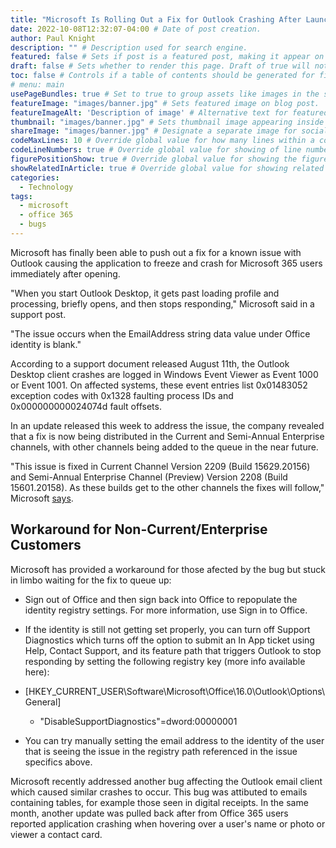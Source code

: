 ```yaml
---
title: "Microsoft Is Rolling Out a Fix for Outlook Crashing After Launch" # Title of the blog post.
date: 2022-10-08T12:32:07-04:00 # Date of post creation.
author: Paul Knight
description: "" # Description used for search engine.
featured: false # Sets if post is a featured post, making it appear on the sidebar. A featured post won't be listed on the sidebar if it's the current page
draft: false # Sets whether to render this page. Draft of true will not be rendered.
toc: false # Controls if a table of contents should be generated for first-level links automatically.
# menu: main
usePageBundles: true # Set to true to group assets like images in the same folder as this post.
featureImage: "images/banner.jpg" # Sets featured image on blog post.
featureImageAlt: 'Description of image' # Alternative text for featured image.
thumbnail: "images/banner.jpg" # Sets thumbnail image appearing inside card on homepage.
shareImage: "images/banner.jpg" # Designate a separate image for social media sharing.
codeMaxLines: 10 # Override global value for how many lines within a code block before auto-collapsing.
codeLineNumbers: true # Override global value for showing of line numbers within code block.
figurePositionShow: true # Override global value for showing the figure label.
showRelatedInArticle: true # Override global value for showing related posts in this series at the end of the content.
categories:
  - Technology
tags:
  - microsoft
  - office 365
  - bugs
---
```


Microsoft has finally been able to push out a fix for a known issue with Outlook causing the application to freeze and crash for Microsoft 365 users immediately after opening. 

"When you start Outlook Desktop, it gets past loading profile and processing, briefly opens, and then stops responding," Microsoft said in a support post. 

"The issue occurs when the EmailAddress string data value under Office identity is blank."

According to a support document released August 11th, the Outlook Desktop client crashes are logged in Windows Event Viewer as Event 1000 or Event 1001. On affected systems,  these event entries list 0x01483052 exception codes with 0x1328 faulting process IDs and 0x000000000024074d fault offsets.

In an update released this week to address the issue, the company revealed that a fix is now being distributed in the Current and Semi-Annual Enterprise channels, with other channels being added to the queue in the near future.

"This issue is fixed in Current Channel Version 2209 (Build 15629.20156) and Semi-Annual Enterprise Channel (Preview) Version 2208 (Build 15601.20158). As these builds get to the other channels the fixes will follow," Microsoft [says](https://support.microsoft.com/en-us/topic/outlook-closes-shortly-after-it-is-opened-2d32d880-70a0-4ee0-b1e9-9e920721abdd).

## Workaround for Non-Current/Enterprise Customers
Microsoft has provided a workaround for those afected by the bug but stuck in limbo waiting for the fix to queue up:

- Sign out of Office and then sign back into Office to repopulate the identity registry settings. For more information, use Sign in to Office.

- If the identity is still not getting set properly, you can turn off Support Diagnostics which turns off the option to submit an In App ticket using Help, Contact Support, and its feature path that triggers Outlook to stop responding by setting the following registry key (more info available here):

- [HKEY_CURRENT_USER\Software\Microsoft\Office\16.0\Outlook\Options\General] 
  - "DisableSupportDiagnostics"=dword:00000001

- You can try manually setting the email address to the identity of the user that is seeing the issue in the registry path referenced in the issue specifics above.

Microsoft recently addressed another bug affecting the Outlook email client which caused similar crashes to occur. This bug was attibuted to emails containing tables, for example those seen in digital receipts. In the same month, another update was pulled back after from Office 365 users reported application crashing when hovering over a user's name or photo or viewer a contact card. 

